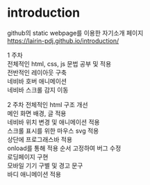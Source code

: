 # introduction
github의 static webpage를 이용한 자기소개 페이지  
https://lairin-pdj.github.io/introduction/


1 주차  
전체적인 html, css, js 문법 공부 및 적용  
전반적인 레이아웃 구축  
네비바 호버 애니메이션  
네비바 스크롤 감지 이동  
  
  
2 주차
전체적인 html 구조 개선  
메인 화면 배경, 글 적용  
네비바 위치 변경 및 애니메이션 적용  
스크롤 표시를 위한 마우스 svg 적용   
상단에 프로그래스바 적용   
onload를 통해 적용 순서 고정하여 버그 수정  
로딩페이지 구현  
모바일 기기 구별 및 경고 문구  
바디 애니메이션 적용  
